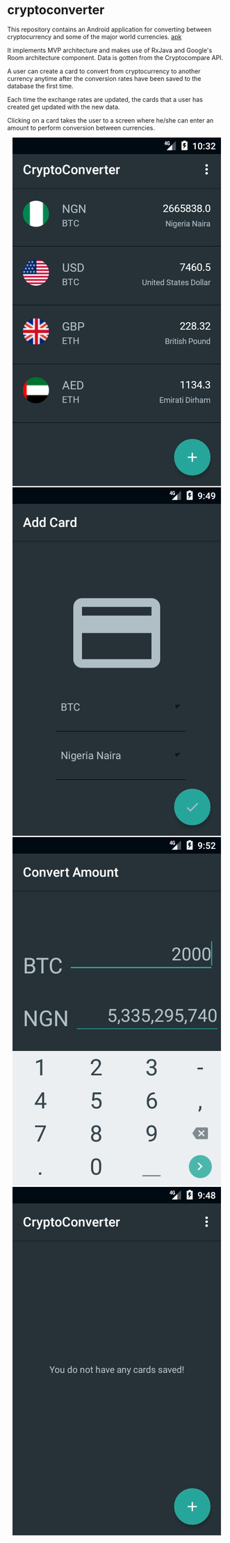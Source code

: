 # cryptoconverter

This repository contains an Android application for converting between cryptocurrency and some of the major world currencies.  [apk](https://drive.google.com/open?id=1yrS6j736p9nLUrxtIf1In9FEbm6uVla2)

It implements MVP architecture and makes use of RxJava and Google's Room architecture component. Data is gotten from the Cryptocompare API.

A user can create a card to convert from cryptocurrency to another currency anytime after the conversion rates have been saved
to the database the first time.

Each time the exchange rates are updated, the cards that a user has created get updated with the new data. 

Clicking on a card takes the user to a screen where he/she can enter an amount to perform conversion between currencies.

<p align="center">
  <img src="/screenshots/home.png">
  <img src="/screenshots/add_card.png">
  <img src="/screenshots/convert.png">
  <img src="/screenshots/home_empty.png">
</p>



